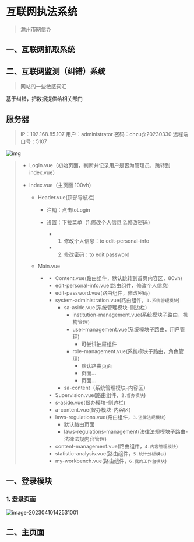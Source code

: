 # 互联网执法系统

> 滁州市网信办

## 一、互联网抓取系统

## 二、互联网监测（纠错）系统

> 网站的一些敏感词汇

基于纠错，把数据提供给相关部门

## 服务器

> IP：192.168.85.107
> 用户：administrator
> 密码：chzu@20230330
> 远程端口号：5107

![img](file:///G:\文件\QQ\消息记录\510618293\Image\C2C\74D8DBDB2D51986ECD3F6EA947D8FC8B.png)

> - Login.vue（初始页面，判断并记录用户是否为管理员，跳转到index.vue）
>
> - Index.vue（主页面 100vh）
>
>   - Header.vue(顶部导航栏)
>
>     - 注销：点击toLogin
>
>     - 设置：下拉菜单（1.修改个人信息 2.修改密码）
>       - 1. 修改个人信息：to edit-personal-info
>       - 2. 修改密码：to edit password
>
>   - Main.vue
>
>     - <router-view></router-view>
>       - Content.vue(路由组件，默认跳转到首页内容区，80vh)
>       - edit-personal-info.vue(路由组件，修改个人信息)
>       - edit-password.vue(路由组件，修改密码)
>       - system-administration.vue(路由组件，`1.系统管理模块`)
>         - sa-aside.vue(系统管理模块-侧边栏)
>           -  institution-management.vue(系统模块子路由，机构管理)
>           - user-management.vue(系统模块子路由，用户管理)
>             - 可尝试抽屉组件
>           - role-management.vue(系统模块子路由，角色管理)
>             - 默认路由页面
>             - 页面...
>             - 页面...
>         - sa-content（系统管理模块-内容区）
>       -  Supervision.vue(路由组件，`2.督办模块`)
>         - s-aside.vue(督办模块-侧边栏)
>         - a-content.vue(督办模块-内容区)
>       - laws-regulations.vue(路由组件，`3.法律法规模块`)
>         - 默认路由页面
>         - laws-regulations-management(法律法规模块子路由-法律法规内容管理)
>       - content-management.vue(路由组件，`4.内容管理模块`)
>       - statistic-analysis.vue(路由组件，`5.统计分析模块`)
>       - my-workbench.vue(路由组件，`6.我的工作台模块`)

## 一、登录模块

### 1. 登录页面

![image-20230410142531001](C:\Users\Administrator\AppData\Roaming\Typora\typora-user-images\image-20230410142531001.png)

## 二、主页面

